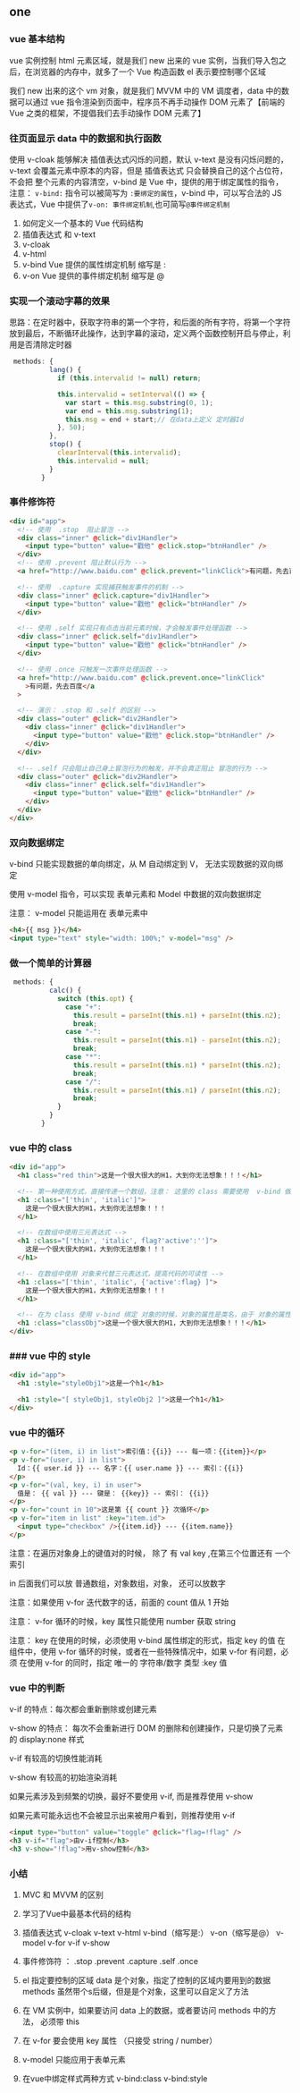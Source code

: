 ## one

### vue 基本结构

vue 实例控制 html 元素区域，就是我们 new 出来的 vue 实例，当我们导入包之后，在浏览器的内存中，就多了一个 Vue 构造函数 el 表示要控制哪个区域

我们 new 出来的这个 vm 对象，就是我们 MVVM 中的 VM 调度者，data 中的数据可以通过 vue 指令渲染到页面中，程序员不再手动操作 DOM 元素了【前端的 Vue 之类的框架，不提倡我们去手动操作 DOM 元素了】

### 往页面显示 data 中的数据和执行函数

使用 v-cloak 能够解决 插值表达式闪烁的问题，默认 v-text 是没有闪烁问题的，v-text 会覆盖元素中原本的内容，但是 插值表达式 只会替换自己的这个占位符，不会把 整个元素的内容清空，v-bind 是 Vue 中，提供的用于绑定属性的指令，注意： `v-bind:` 指令可以被简写为 `:要绑定的属性`，v-bind 中，可以写合法的 JS 表达式，Vue 中提供了`v-on: 事件绑定机制`,也可简写`@事件绑定机制`

1. 如何定义一个基本的 Vue 代码结构
2. 插值表达式 和 v-text
3. v-cloak
4. v-html
5. v-bind Vue 提供的属性绑定机制 缩写是 :
6. v-on Vue 提供的事件绑定机制 缩写是 @

### 实现一个滚动字幕的效果

思路：在定时器中，获取字符串的第一个字符，和后面的所有字符，将第一个字符放到最后，不断循环此操作，达到字幕的滚动，定义两个函数控制开启与停止，利用是否清除定时器

```javascript
 methods: {
          lang() {
            if (this.intervalid != null) return;

            this.intervalid = setInterval(() => {
              var start = this.msg.substring(0, 1);
              var end = this.msg.substring(1);
              this.msg = end + start;// 在data上定义 定时器Id
            }, 50);
          },
          stop() {
            clearInterval(this.intervalid);
            this.intervalid = null;
          }
        }
```

### 事件修饰符

```html
<div id="app">
  <!-- 使用  .stop  阻止冒泡 -->
  <div class="inner" @click="div1Handler">
    <input type="button" value="戳他" @click.stop="btnHandler" />
  </div>
  <!-- 使用 .prevent 阻止默认行为 -->
  <a href="http://www.baidu.com" @click.prevent="linkClick">有问题，先去百度</a>

  <!-- 使用  .capture 实现捕获触发事件的机制 -->
  <div class="inner" @click.capture="div1Handler">
    <input type="button" value="戳他" @click="btnHandler" />
  </div>

  <!-- 使用 .self 实现只有点击当前元素时候，才会触发事件处理函数 -->
  <div class="inner" @click.self="div1Handler">
    <input type="button" value="戳他" @click="btnHandler" />
  </div>

  <!-- 使用 .once 只触发一次事件处理函数 -->
  <a href="http://www.baidu.com" @click.prevent.once="linkClick"
    >有问题，先去百度</a
  >

  <!-- 演示： .stop 和 .self 的区别 -->
  <div class="outer" @click="div2Handler">
    <div class="inner" @click="div1Handler">
      <input type="button" value="戳他" @click.stop="btnHandler" />
    </div>
  </div>

  <!-- .self 只会阻止自己身上冒泡行为的触发，并不会真正阻止 冒泡的行为 -->
  <div class="outer" @click="div2Handler">
    <div class="inner" @click.self="div1Handler">
      <input type="button" value="戳他" @click="btnHandler" />
    </div>
  </div>
</div>
```

### 双向数据绑定

v-bind 只能实现数据的单向绑定，从 M 自动绑定到 V， 无法实现数据的双向绑定

使用 v-model 指令，可以实现 表单元素和 Model 中数据的双向数据绑定

注意： v-model 只能运用在 表单元素中

```html
<h4>{{ msg }}</h4>
<input type="text" style="width: 100%;" v-model="msg" />
```

### 做一个简单的计算器

```javascript
 methods: {
          calc() {
            switch (this.opt) {
              case "+":
                this.result = parseInt(this.n1) + parseInt(this.n2);
                break;
              case "-":
                this.result = parseInt(this.n1) - parseInt(this.n2);
                break;
              case "*":
                this.result = parseInt(this.n1) * parseInt(this.n2);
                break;
              case "/":
                this.result = parseInt(this.n1) / parseInt(this.n2);
                break;
            }
          }
        }
```

### vue 中的 class

```html
<div id="app">
  <h1 class="red thin">这是一个很大很大的H1，大到你无法想象！！！</h1>

  <!-- 第一种使用方式，直接传递一个数组，注意： 这里的 class 需要使用  v-bind 做数据绑定 -->
  <h1 :class="['thin', 'italic']">
    这是一个很大很大的H1，大到你无法想象！！！
  </h1>

  <!-- 在数组中使用三元表达式 -->
  <h1 :class="['thin', 'italic', flag?'active':'']">
    这是一个很大很大的H1，大到你无法想象！！！
  </h1>

  <!-- 在数组中使用 对象来代替三元表达式，提高代码的可读性 -->
  <h1 :class="['thin', 'italic', {'active':flag} ]">
    这是一个很大很大的H1，大到你无法想象！！！
  </h1>

  <!-- 在为 class 使用 v-bind 绑定 对象的时候，对象的属性是类名，由于 对象的属性可带引号，也可不带引号，所以 这里我没写引号；  属性的值 是一个标识符 -->
  <h1 :class="classObj">这是一个很大很大的H1，大到你无法想象！！！</h1>
</div>
```

### ### vue 中的 style

```html
<div id="app">
  <h1 :style="styleObj1">这是一个h1</h1>

  <h1 :style="[ styleObj1, styleObj2 ]">这是一个h1</h1>
</div>
```

### vue 中的循环

```html
<p v-for="(item, i) in list">索引值：{{i}} --- 每一项：{{item}}</p>
<p v-for="(user, i) in list">
  Id：{{ user.id }} --- 名字：{{ user.name }} --- 索引：{{i}}
</p>
<p v-for="(val, key, i) in user">
  值是： {{ val }} --- 键是： {{key}} -- 索引： {{i}}
</p>
<p v-for="count in 10">这是第 {{ count }} 次循环</p>
<p v-for="item in list" :key="item.id">
  <input type="checkbox" />{{item.id}} --- {{item.name}}
</p>
```

注意：在遍历对象身上的键值对的时候， 除了 有 val key ,在第三个位置还有 一个 索引

in 后面我们可以放 普通数组，对象数组，对象， 还可以放数字

注意：如果使用 v-for 迭代数字的话，前面的 count 值从 1 开始

注意： v-for 循环的时候，key 属性只能使用 number 获取 string

注意： key 在使用的时候，必须使用 v-bind 属性绑定的形式，指定 key 的值
在组件中，使用 v-for 循环的时候，或者在一些特殊情况中，如果 v-for 有问题，必须 在使用 v-for 的同时，指定 唯一的 字符串/数字 类型 :key 值

### vue 中的判断

v-if 的特点：每次都会重新删除或创建元素

v-show 的特点： 每次不会重新进行 DOM 的删除和创建操作，只是切换了元素的 display:none 样式

v-if 有较高的切换性能消耗

v-show 有较高的初始渲染消耗

如果元素涉及到频繁的切换，最好不要使用 v-if, 而是推荐使用 v-show

如果元素可能永远也不会被显示出来被用户看到，则推荐使用 v-if

```html
<input type="button" value="toggle" @click="flag=!flag" />
<h3 v-if="flag">由v-if控制</h3>
<h3 v-show="!flag">用v-show控制</h3>
```

### 小结

1. MVC 和 MVVM 的区别

2. 学习了Vue中最基本代码的结构

3. 插值表达式   v-cloak   v-text   v-html   v-bind（缩写是:）   v-on（缩写是@）   v-model   v-for   v-if     v-show

4. 事件修饰符  ：  .stop   .prevent   .capture   .self     .once

5. el  指定要控制的区域    data 是个对象，指定了控制的区域内要用到的数据    methods 虽然带个s后缀，但是是个对象，这里可以自定义了方法

6. 在 VM 实例中，如果要访问 data 上的数据，或者要访问 methods 中的方法， 必须带 this

7. 在 v-for 要会使用 key 属性 （只接受 string / number）

8. v-model 只能应用于表单元素

9. 在vue中绑定样式两种方式  v-bind:class   v-bind:style

